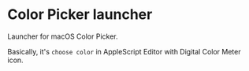 # Color Picker launcher

Launcher for macOS Color Picker.

Basically, it's ```choose color``` in AppleScript Editor with Digital Color Meter icon.
